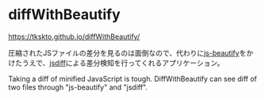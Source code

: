 # diffWithBeautify

<https://tkskto.github.io/diffWithBeautify/>

圧縮されたJSファイルの差分を見るのは面倒なので、代わりに[js-beautify](https://beautifier.io/)をかけたうえで、[jsdiff](https://github.com/kpdecker/jsdiff)による差分検知を行ってくれるアプリケーション。

Taking a diff of minified JavaScript is tough. DiffWithBeautify can see diff of two files through "js-beautify" and "jsdiff". 
